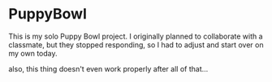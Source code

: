 # PuppyBowl
This is my solo Puppy Bowl project. I originally planned to collaborate with a classmate, but they stopped responding, so I had to adjust and start over on my own today.


also, this thing doesn't even work properly after all of that... 
